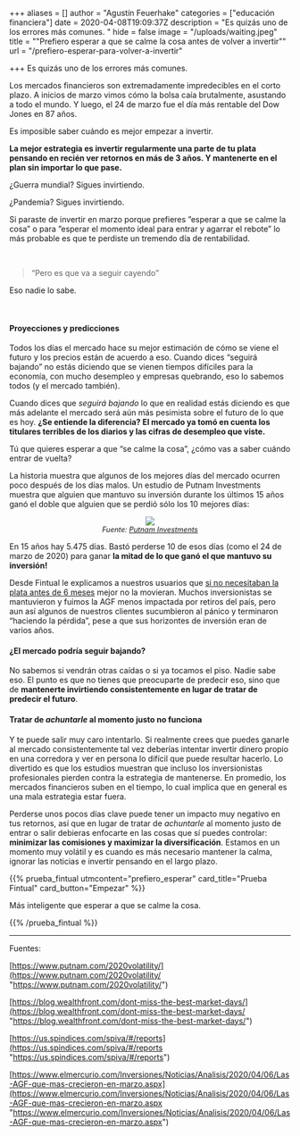 +++
aliases = []
author = "Agustín Feuerhake"
categories = ["educación financiera"]
date = 2020-04-08T19:09:37Z
description = "Es quizás uno de los errores más comunes. "
hide = false
image = "/uploads/waiting.jpeg"
title = "\"Prefiero esperar a que se calme la cosa antes de volver a invertir\""
url = "/prefiero-esperar-para-volver-a-invertir"

+++
Es quizás uno de los errores más comunes.

Los mercados financieros son extremadamente impredecibles en el corto plazo. A inicios de marzo vimos cómo la bolsa caía brutalmente, asustando a todo el mundo. Y luego, el 24 de marzo fue el día más rentable del Dow Jones en 87 años.

Es imposible saber cuándo es mejor empezar a invertir.

**La mejor estrategia es invertir regularmente una parte de tu plata pensando en recién ver retornos en más de 3 años. Y mantenerte en el plan sin importar lo que pase.**

¿Guerra mundial? Sigues invirtiendo.

¿Pandemia? Sigues invirtiendo.

Si paraste de invertir en marzo porque prefieres ”esperar a que se calme la cosa” o para ”esperar el momento ideal para entrar y agarrar el rebote” lo más probable es que te perdiste un tremendo día de rentabilidad.

<br>

> “Pero es que va a seguir cayendo”

Eso nadie lo sabe.

<br>

#### **Proyecciones y predicciones**

Todos los días el mercado hace su mejor estimación de cómo se viene el futuro y los precios están de acuerdo a eso. Cuando dices “seguirá bajando” no estás diciendo que se vienen tiempos difíciles para la economía, con mucho desempleo y empresas quebrando, eso lo sabemos todos (y el mercado también).

Cuando dices que _seguirá bajando_ lo que en realidad estás diciendo es que más adelante el mercado será aún más pesimista sobre el futuro de lo que es hoy. **¿Se entiende la diferencia? El mercado ya tomó en cuenta los titulares terribles de los diarios y las cifras de desempleo que viste.**

Tú que quieres esperar a que “se calme la cosa”, ¿cómo vas a saber cuándo entrar de vuelta?

La historia muestra que algunos de los mejores días del mercado ocurren poco después de los días malos. Un estudio de Putnam Investments muestra que alguien que mantuvo su inversión durante los últimos 15 años ganó el doble que alguien que se perdió sólo los 10 mejores días:


<div style="text-align:center">
<figure>
<img src="/uploads/Resultado de invertir $10 millones en el S&P500 durante 15 años entre 2005 y 2019   (1).png">
<figcaption style="display:block;text-align:center;font-size:.8rem"><i>Fuente: <a target="_blank" href="https://www.putnam.com/literature/pdf/II508-85e97e7dc6cd90e0c0cc2e1eeccdf00d.pdf">Putnam Investments</a></i></figcaption>
</figure>
</div>

En 15 años hay 5.475 días. Bastó perderse 10 de esos días (como el 24 de marzo de 2020) para ganar **la mitad de lo que ganó el que mantuvo su inversión!**

Desde Fintual le explicamos a nuestros usuarios que [si no necesitaban la plata antes de 6 meses](https://edu.fintual.cl/que-hacer-cuando-cae-tu-inversion/) mejor no la movieran. Muchos inversionistas se mantuvieron y fuimos la AGF menos impactada por retiros del país, pero aun así algunos de nuestros clientes sucumbieron al pánico y terminaron “haciendo la pérdida”, pese a que sus horizontes de inversión eran de varios años.

#### **¿El mercado podría seguir bajando?**

No sabemos si vendrán otras caídas o si ya tocamos el piso. Nadie sabe eso. El punto es que no tienes que preocuparte de predecir eso, sino que de **mantenerte invirtiendo consistentemente en lugar de tratar de predecir el futuro**.

#### **Tratar de _achuntarle_ al momento justo no funciona**

Y te puede salir muy caro intentarlo. Si realmente crees que puedes ganarle al mercado consistentemente tal vez deberías intentar invertir dinero propio en una corredora y ver en persona lo difícil que puede resultar hacerlo. Lo divertido es que los estudios muestran que incluso los inversionistas profesionales pierden contra la estrategia de mantenerse. En promedio, los mercados financieros suben en el tiempo, lo cual implica que en general es una mala estrategia estar fuera.

Perderse unos pocos días clave puede tener un impacto muy negativo en tus retornos, así que en lugar de tratar de _achuntarle_ al momento justo de entrar o salir debieras enfocarte en las cosas que sí puedes controlar: **minimizar las comisiones y maximizar la diversificación**. Estamos en un momento muy volátil y es cuando es más necesario mantener la calma, ignorar las noticias e invertir pensando en el largo plazo.

{{% prueba_fintual
utmcontent="prefiero_esperar"
card_title="Prueba Fintual"
card_button="Empezar" %}}

Más inteligente que esperar a que se calme la cosa.

{{% /prueba_fintual %}}

<hr>

Fuentes:

[https://www.putnam.com/2020volatility/](https://www.putnam.com/2020volatility/ "https://www.putnam.com/2020volatility/")

[https://blog.wealthfront.com/dont-miss-the-best-market-days/](https://blog.wealthfront.com/dont-miss-the-best-market-days/ "https://blog.wealthfront.com/dont-miss-the-best-market-days/")

[https://us.spindices.com/spiva/#/reports](https://us.spindices.com/spiva/#/reports "https://us.spindices.com/spiva/#/reports")

[https://www.elmercurio.com/Inversiones/Noticias/Analisis/2020/04/06/Las-AGF-que-mas-crecieron-en-marzo.aspx](https://www.elmercurio.com/Inversiones/Noticias/Analisis/2020/04/06/Las-AGF-que-mas-crecieron-en-marzo.aspx "https://www.elmercurio.com/Inversiones/Noticias/Analisis/2020/04/06/Las-AGF-que-mas-crecieron-en-marzo.aspx")